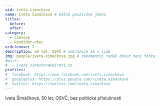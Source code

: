```yaml
---
uid: iveta.simackova
name: Iveta Šimáčková # běžně používáné jméno
titles:
  before: 
  after: 
category:
  - clenove
  - kandidat-obec
ordclenove: 2
description: 50 let, OSVČ # zobrazuje se v lide
img: people/iveta-simackova.jpg # zakomentuj radek dokud není fotka
#mail:
#  - iveta.simackova@pirati.cz
profiles:
#  facebook: https://www.facebook.com/iveta.simackova
#  googleplus: https://plus.google.com/+iveta.simackova
#  twitter: https://twitter.com/iveta.simackova
---
```


Iveta Šimáčková, 50 let, OSVČ, bez politické příslušnosti
